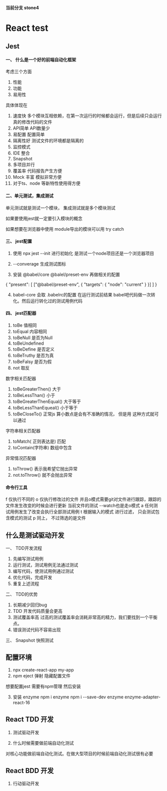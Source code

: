 #### 当前分支 stone4
# React test

## Jest 
#### 一、 什么是一个好的前端自动化框架
考虑三个方面

1. 性能
2. 功能
3. 易用性

具体体现在 

1. 速度快 多个模块互相依赖，在第一次运行的时候都会运行，但是后续只会运行真的修改代码的文件
2. API简单  API数量少
3. 易配置 配置简单
4. 隔离性好 测试文件的环境都是隔离的
5. 监控模式
6. IDE 整合
7. Snapshot
8. 多项目并行 
9. 覆盖率 代码报告产生方便
10. Mock 丰富  模拟非常方便
11. 对于ts、node 等新特性使用得方便

#### 二、单元测试，集成测试

单元测试就是测试一个模块， 集成测试就是多个模块测试

如果要使用jest就一定要引入模块的概念

如果想要在浏览器中使用 module导出的模块可以用 try catch

#### 三、 jest配置

1. 使用  npx  jest --init 进行初始化 是测试一个node项目还是一个浏览器项目

2. --converage  生成测试图标

3. 安装 @babel/core @balel/preset-env 再做相关的配置

{
  "present": [
    ["@babel/preset-env", {
      "targets": {
        "node": "current"
      }
    }]
  ]
}

4. babel-core 会取 .babelrc的配置 在运行测试前结果 babel吧代码做一次转化。然后运行转化过的测试用例代码

#### 四、 jest匹配器

1. toBe 值相同
2. toEqual 内容相同
3. toBeNull 是否为Null
4. toBeUndefined 
5. toBeDefine 是否定义
6. toBeTruthy 是否为真
7. toBeFalsy 是否为假
8. not 取反

数字相关匹配器
1. toBeGreaterThen() 大于
2. toBeLessThan() 小于
3. toBeGreaterThenEqual() 大于等于
4. toBeLessThanEqueal() 小于等于
5. toBeCloseTo()  正常js 算小数点是会有不准确的情况， 但是用 这种方式就可以通过

字符串相关匹配器
1. toMatch( 正则表达是) 匹配
2. toContain(字符串) 数组中包含 

异常情况匹配器
1. toThrow() 表示我希望它抛出异常
2. not.toThrow() 就不会抛出异常

#### 命令行工具

f 仅执行不同的
o 仅执行修改过的文件 并且o模式需要git对文件进行跟踪，跟踪的文件发生改变的时候会进行更新 当前文件的测试  --watch也是走o模式
a 任何测试用例发生了改变会执行全部测试用例
t 根据输入的模式 进行过滤， 只会测试包含模式的测试
p 同上， 不过筛选的是文件

## 什么是测试驱动开发

一、 TDD开发流程

1. 先编写测试用例
2. 运行测试，测试用例无法通过测试
3. 编写代码，使测试用例通过测试
4. 优化代码，完成开发
5. 重复上述流程

二、 TDD的优势

1. 长期减少回归bug
2. TDD 开发代码质量会更高
3. 测试覆盖率高
过高的测试覆盖率会消耗非常高的精力，我们要找到一个平衡点。
4. 错误测试代码不容易出现

三、 Snapshot 快照测试

## 配置环境

1. npx create-react-app my-app
2. npm eject 弹射 隐藏配置文件

想要配置jest 需要有npm管理 然后安装

3. 安装 enzyme 
npm i enzyme
npm i --save-dev enzyme enzyme-adapter-react-16


## React TDD 开发 

1. 测试驱动开发

2. 什么时候需要做前端自动化测试

对核心功能做前端自动化测试。在做大型项目的时候前端自动化测试很有必要

## React BDD 开发

1. 行动驱动开发
